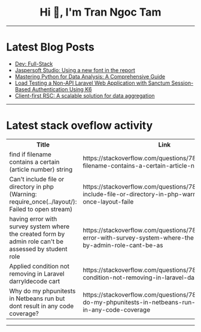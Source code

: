 <h1 align="center">Hi 👋, I'm Tran Ngoc Tam</h1>

---

# Latest Blog Posts 
<!-- BLOG-POST-LIST:START -->
- [Dev: Full-Stack](https://dev.to/r4nd3l/dev-full-stack-lgi)
- [Jaspersoft Studio: Using a new font in the report](https://dev.to/chanyayun/jaspersoft-studio-using-a-new-font-in-the-report-45h0)
- [Mastering Python for Data Analysis: A Comprehensive Guide](https://dev.to/emmanuelj/mastering-python-for-data-analysis-a-comprehensive-guide-46li)
- [Load Testing a Non-API Laravel Web Application with Sanctum Session-Based Authentication Using K6](https://dev.to/eldeeno/load-testing-a-non-api-laravel-web-application-with-sanctum-session-based-authentication-using-k6-39dn)
- [Client-first RSC: A scalable solution for data aggregation](https://dev.to/tsirlucas/client-first-rsc-a-scalable-solution-for-data-aggregation-4j34)
<!-- BLOG-POST-LIST:END -->

---

# Latest stack oveflow activity
<table>
  <tr><th>Title</th><th>Link</th></tr>
  <!-- STACKOVERFLOW:START --><tr><td>find if filename contains a certain &lpar;article number&rpar; string</td><td>https://stackoverflow.com/questions/78503713/find-if-filename-contains-a-certain-article-number-string</td></tr><tr><td>Can&#39;t include file or directory in php &lpar;Warning: require_once&lpar;../layout/&rpar;: Failed to open stream&rpar;</td><td>https://stackoverflow.com/questions/78503616/cant-include-file-or-directory-in-php-warning-require-once-layout-faile</td></tr><tr><td>having error with survey system where the created form by admin role can&#39;t be assessed by student role</td><td>https://stackoverflow.com/questions/78503476/having-error-with-survey-system-where-the-created-form-by-admin-role-cant-be-as</td></tr><tr><td>Applied condition not removing in Laravel darryldecode cart</td><td>https://stackoverflow.com/questions/78503350/applied-condition-not-removing-in-laravel-darryldecode-cart</td></tr><tr><td>Why do my phpunitests in Netbeans run but dont result in any code coverage?</td><td>https://stackoverflow.com/questions/78503179/why-do-my-phpunitests-in-netbeans-run-but-dont-result-in-any-code-coverage</td></tr><!-- STACKOVERFLOW:END -->
</table>

---


